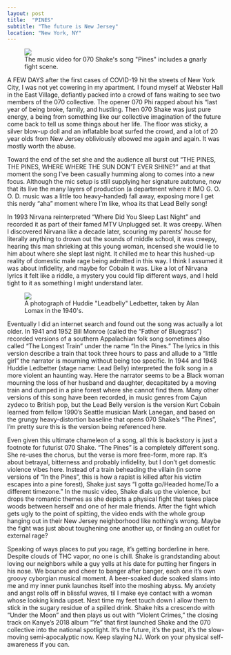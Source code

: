 ```yaml
---
layout: post
title:  "PINES"
subtitle: "The future is New Jersey"
location: "New York, NY"
---
```


<figure>
  <img src="https://aliciawillett.s3.amazonaws.com/images/blog/070-shake-pines.png" />
  <figcaption>The music video for 070 Shake's song "Pines" includes a gnarly fight scene.</figcaption>
</figure>

A FEW DAYS after the first cases of COVID-19 hit the streets of New York City, I was not yet cowering in my apartment. I found myself at Webster Hall in the East Village, defiantly packed into a crowd of fans waiting to see two members of the 070 collective. The opener 070 Phi rapped about his “last year of being broke, family, and hustling. Then 070 Shake was just pure energy, a being from something like our collective imagination of the future come back to tell us some things about her life. The floor was sticky, a silver blow-up doll and an inflatable boat surfed the crowd, and a lot of 20 year olds from New Jersey obliviously elbowed me again and again. It was mostly worth the abuse.

Toward the end of the set she and the audience all burst out “THE PINES, THE PINES, WHERE WHERE THE SUN DON’T EVER SHINE?” and at that moment the song I’ve been casually humming along to comes into a new focus. Although the mic setup is still supplying her signature autotune, now that its live the many layers of production (a department where it IMO G. O. O. D. music was a little too heavy-handed) fall away, exposing more  I get this nerdy “aha” moment where I’m like, whoa its that Lead Belly song!

In 1993 Nirvana reinterpreted “Where Did You Sleep Last Night” and recorded it as part of their famed MTV Unplugged set. It was creepy. When I discovered Nirvana like a decade later, scouring my parents’ house for literally anything to drown out the sounds of middle school, it was creepy, hearing this man shrieking at this young woman, incensed she would lie to him about where she slept last night. It chilled me to hear this hushed-up reality of domestic male rage being admitted in this way. I think I assumed it was about infidelity, and maybe for Cobain it was. Like a lot of Nirvana lyrics it felt like a riddle, a mystery you could flip different ways, and I held tight to it as something I might understand later.

<figure>
  <img src="https://upload.wikimedia.org/wikipedia/commons/0/07/Huddie_Ledbetter_%28Leadbelly%29_taken_by_Alan_Lomax.jpg" />
  <figcaption>A photograph of Huddie "Leadbelly" Ledbetter, taken by Alan Lomax in the 1940's.</figcaption>
</figure>

Eventually I did an internet search and found out the song was actually a lot older. In 1941 and 1952 Bill Monroe (called the “Father of Bluegrass”) recorded versions of a southern Appalachian folk song sometimes also called “The Longest Train” under the name “In the Pines.” The lyrics in this version describe a train that took three hours to pass and allude to a “little girl” the narrator is mourning without being too specific. In 1944 and 1948 Huddie Ledbetter (stage name: Lead Belly) interpreted the folk song in a more violent an haunting way. Here the narrator seems to be a Black woman mourning the loss of her husband and daughter, decapitated by a moving train and dumped in a pine forest where she cannot find them. Many other versions of this song have been recorded, in music genres from Cajun zydeco to British pop, but the Lead Belly version is the version Kurt Cobain learned from fellow 1990’s Seattle musician Mark Lanegan, and based on the grungy heavy-distortion baseline that opens 070 Shake’s “The Pines”, I’m pretty sure this is the version being referenced here.

Even given this ultimate chameleon of a song, all this is backstory is just a footnote for futurist 070 Shake. “The Pines” is a completely different song. She re-uses the chorus, but the verse is more free-form, more rap. It’s about betrayal, bitterness and probably infidelity, but I don’t get domestic violence vibes here. Instead of a train beheading the villain (in some versions of “In the Pines”, this is how a rapist is killed after his victim escapes into a pine forest), Shake just says “I gotta go/Headed home/To a different timezone.” In the music video, Shake dials up the violence, but drops the romantic themes as she depicts a physical fight that takes place woods between herself and one of her male friends. After the fight which gets ugly to the point of spitting, the video ends with the whole group hanging out in their New Jersey neighborhood like nothing’s wrong. Maybe the fight was just about toughening one another up, or finding an outlet for external rage?

Speaking of ways places to put you rage, it’s getting borderline in here. Despite clouds of THC vapor, no one is chill. Shake is grandstanding about loving our neighbors while a guy yells at his date for putting her fingers in his nose. We bounce and cheer to banger after banger, each one it’s own groovy cyborgian musical moment. A beer-soaked dude soaked slams into me and my inner punk launches itself into the moshing abyss. My anxiety and angst rolls off in blissful waves, til I make eye contact with a woman whose looking kinda upset. Next time my feet touch down I allow them to stick in the sugary residue of a spilled drink. Shake hits a crescendo with “Under the Moon” and then plays us out with “Violent Crimes,” the closing track on Kanye’s 2018 album “Ye” that first launched Shake and the 070 collective into the national spotlight. It’s the future, it’s the past, it’s the slow-moving semi-apocalyptic now. Keep slaying NJ. Work on your physical self-awareness if you can.